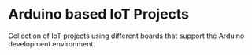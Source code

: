 # Arduino based IoT Projects
Collection of IoT projects using different boards that support the Arduino
development environment.
